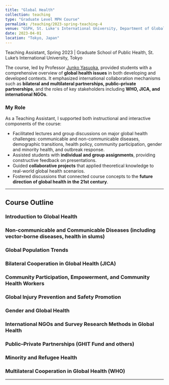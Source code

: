 ```yaml
---
title: "Global Health"
collection: teaching
type: "Graduate Level MPH Course"
permalink: /teaching/2023-spring-teaching-4
venue: "GSPH, St. Luke's International University, Department of Global Health Sciences"
date: 2023-04-01
location: "Tokyo, Japan"
---
```


Teaching Assistant, Spring 2023 | Graduate School of Public Health, St. Luke’s International University, Tokyo    

The course, led by Professor [Junko Yasuoka](https://researchmap.jp/jyasuoka/?lang=en), provided students with a comprehensive overview of **global health issues** in both developing and developed contexts. It emphasized international collaboration mechanisms such as **bilateral and multilateral partnerships, public–private partnerships**, and the roles of key stakeholders including **WHO, JICA, and international NGOs**.  

### My Role  
As a Teaching Assistant, I supported both instructional and interactive components of the course:  
- Facilitated lectures and group discussions on major global health challenges: communicable and non-communicable diseases, demographic transitions, health policy, community participation, gender and minority health, and outbreak response.  
- Assisted students with **individual and group assignments**, providing constructive feedback on presentations.  
- Guided **collaborative projects** that applied theoretical knowledge to real-world global health scenarios.  
- Fostered discussions that connected course concepts to the **future direction of global health in the 21st century**.  

---

## Course Outline  

### Introduction to Global Health  
### Non-communicable and Communicable Diseases (including vector-borne diseases, health in slums)  
### Global Population Trends  
### Bilateral Cooperation in Global Health (JICA)  
### Community Participation, Empowerment, and Community Health Workers  
### Global Injury Prevention and Safety Promotion  
### Gender and Global Health  
### International NGOs and Survey Research Methods in Global Health  
### Public–Private Partnerships (GHIT Fund and others)  
### Minority and Refugee Health  
### Multilateral Cooperation in Global Health (WHO)  

---
